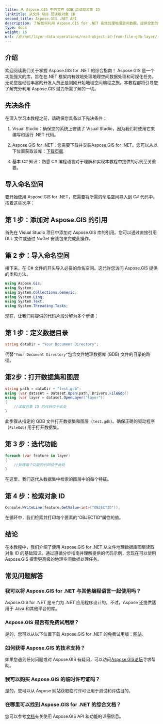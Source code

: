 ```yaml
---
title: 从 Aspose.GIS 中的文件 GDB 层读取对象 ID
linktitle: 从文件 GDB 层读取对象 ID
second_title: Aspose.GIS .NET API
description: 了解如何利用 Aspose.GIS for .NET 高效处理地理空间数据。提供全面的教程和专家指导。
type: docs
weight: 16
url: /zh/net/layer-data-operations/read-object-id-from-file-gdb-layer/
---
```

## 介绍
欢迎阅读我们关于掌握 Aspose.GIS for .NET 的综合指南！ Aspose.GIS 是一个功能强大的库，旨在在.NET 框架内有效地处理地理空间数据处理和可视化任务。无论您是经验丰富的开发人员还是刚刚开始地理空间编程之旅，本教程都将引导您了解充分利用 Aspose.GIS 潜力所需了解的一切。
## 先决条件
在深入学习本教程之前，请确保您具备以下先决条件：
1. Visual Studio：确保您的系统上安装了 Visual Studio，因为我们将使用它来编写和运行 .NET 代码。
   
2.  Aspose.GIS for .NET：您需要下载并安装Aspose.GIS for .NET。您可以从以下位置获取该库：[下载页面](https://releases.aspose.com/gis/net/).
3. 基本 C# 知识：熟悉 C# 编程语言对于理解和实现本教程中提供的示例至关重要。

## 导入命名空间
要开始使用 Aspose.GIS for .NET，您需要将所需的命名空间导入到 C# 代码中。按着这些次序：
## 第 1 步：添加对 Aspose.GIS 的引用
首先在 Visual Studio 项目中添加对 Aspose.GIS 库的引用。您可以通过直接引用 DLL 文件或通过 NuGet 安装包来完成此操作。
## 第 2 步：导入命名空间
接下来，在 C# 文件的开头导入必要的命名空间。这允许您访问 Aspose.GIS 提供的类和方法。
```csharp
using Aspose.Gis;
using System;
using System.Collections.Generic;
using System.Linq;
using System.Text;
using System.Threading.Tasks;
```

现在，让我们将提供的代码片段分解为多个步骤：
## 第 1 步：定义数据目录
```csharp
string dataDir = "Your Document Directory";
```
代替`"Your Document Directory"`包含文件地理数据库 (GDB) 文件的目录的路径。
## 第2步：打开数据集和图层
```csharp
string path = dataDir + "test.gdb";
using (var dataset = Dataset.Open(path, Drivers.FileGdb))
using (var layer = dataset.OpenLayer("layer"))
{
    //读取对象 ID 的代码位于此处
}
```
此步骤从指定的 GDB 文件打开数据集和图层（`test.gdb`）。确保正确的驱动程序（`FileGdb`) 用于打开数据集。
## 第 3 步：迭代功能
```csharp
foreach (var feature in layer)
{
    //处理每个功能的代码位于此处
}
```
在这里，我们迭代从数据集中检索的图层中的每个特征。
## 第 4 步：检索对象 ID
```csharp
Console.WriteLine(feature.GetValue<int>("OBJECTID"));
```
在循环中，我们检索并打印每个要素的“OBJECTID”属性的值。

## 结论
在本教程中，我们介绍了使用 Aspose.GIS for .NET 从文件地理数据库图层读取对象 ID 的基础知识。通过遵循分步指南并理解提供的代码示例，您现在可以使用 Aspose.GIS 探索更高级的地理空间数据处理任务。
## 常见问题解答
### 我可以将 Aspose.GIS for .NET 与其他编程语言一起使用吗？
Aspose.GIS for .NET 是专门为 .NET 应用程序设计的。不过，Aspose 还提供适用于 Java 和其他平台的库。
### Aspose.GIS 是否有免费试用版？
是的，您可以从以下位置下载 Aspose.GIS for .NET 的免费试用版：[网站](https://releases.aspose.com/gis/net/).
### 如何获得 Aspose.GIS 的技术支持？
如果您遇到任何问题或对 Aspose.GIS 有疑问，可以访问[Aspose.GIS论坛](https://forum.aspose.com/c/gis/33)寻求帮助。
### 我可以购买 Aspose.GIS 的临时许可证吗？
是的，您可以从 Aspose 网站获取临时许可证用于测试和评估目的。
### 在哪里可以找到 Aspose.GIS for .NET 的综合文档？
您可以参考[文档](https://reference.aspose.com/gis/net/)有关使用 Aspose.GIS API 和功能的详细信息。
